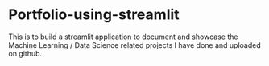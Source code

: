 # Portfolio-using-streamlit

This is to build a streamlit application to document and showcase the Machine Learning / Data Science related projects I have done and uploaded on github.

